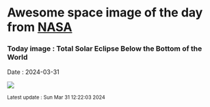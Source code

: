 
# Awesome space image of the day from [NASA](https://api.nasa.gov/)

### Today image : Total Solar Eclipse Below the Bottom of the World
Date : 2024-03-31

![](https://apod.nasa.gov/apod/image/2403/EclipseAntarctica_Horalek_1080.jpg)

<small>Latest update : Sun Mar 31 12:22:03 2024</small>
        